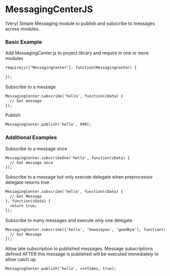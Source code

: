 # MessagingCenterJS

(Very) Simple Messaging module to publish and subscribe to messages across modules.

### Basic Example

Add MessagingCenter.js to project library and require in one or more modules

```html
requirejs(["MessagingCenter"], function(MessagingCenter) {
	
});
```

Subscribe to a message

```html
MessagingCenter.subscribe('hello', function(cData) {
  // Got message
});
```

Publish

```html
MessagingCenter.publish('hello', 999);
```


### Additional Examples

Subscribe to a message once

```html
MessagingCenter.subscribeOne('hello', function(cData) {
  // Got message once
});
```

Subscribe to a message but only execute delegate when preprocessor delegate returns true

```html
MessagingCenter.subscribe('hello', function(cData) {
  // Got Message
}, function(cData) {
  return true; 
});
```

Subscribe to many messages and execute only one delegate

```html
MessagingCenter.subscribe(['hello', 'howareyou', 'goodbye'], function(cData) {
  // Got Message
});
```

Allow late subscription to published messages. Message subscriptions defined AFTER this message is published will be executed immediately to allow catch up.

```html
MessagingCenter.publish('hello', ++nTimes, true);
```
